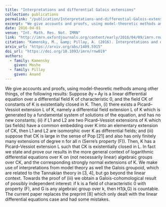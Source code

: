 ```yaml
---
title: "Interpretations and differential Galois extensions"
collection: publications
permalink: "/publication/Interpretations-and-differential-Galois-extensions"
excerpt: "We give accounts and proofs, using model-theoretic methods among other things, of the following results: Suppose ∂y = Ay is a linear differential equation over a differential field K of characteristic 0, and the field CK of constants of K is existentially closed in K. Then, (i) there exists a Picard–Vessiot extension L of K, namely a differential field extension L of K which is generated by a fundamental system of solutions of the equation, and has no new constants; (ii) if L1 and L2 are two Picard–Vessiot extensions of K which (as fields) have a common embedding over K into an elementary extension of CK, then L1 and L2 are isomorphic over K as differential fields; and (iii) suppose that CK is large in the sense of Pop [21] and also has only finitely many extensions of degree n for all n (Serre’s property (F)). Then, K has a Picard–Vessiot extension L such that CK is existentially closed in L. In fact we state and prove our results in the more general context of logarithmic differential equations over K on (not necessarily linear) algebraic groups over CK, and the corresponding strongly normal extensions of K. We make use of interpretations from model theory as well the Galois groupoid, which are related to the Tannakian theory in [3, 4], but go beyond the linear context. Towards the proof of (iii) we obtain a Galois-cohomological result of possibly independent interest: if k is a field of characteristic 0 with property (F), and G is any algebraic group over k, then H1(k,G) is countable. The current paper replaces the preprint [8] which only dealt with the linear differential equations case and had some mistakes."
date: 2016-04-01
venue: "Int. Math. Res. Not. IMRN"
link: "http://imrn.oxfordjournals.org/content/early/2016/04/09/imrn.rnw019.abstract"
citation: "Kamensky, M., &amp; Pillay, A. (2016). Interpretations and differential Galois extensions. <i>Int. Math. Res. Not. IMRN</i>, <i>24</i>, 7390–7413. https://doi.org/10.1093/imrn/rnw019"
arxiv_url: "https://arxiv.org/abs/1409.5915"
doi_url: "https://doi.org/10.1093/imrn/rnw019"
authors:
  - family: Kamensky
    given: Moshe
  - family: Pillay
    given: Anand
---
```

We give accounts and proofs, using model-theoretic methods among other things, of the following results: Suppose ∂y = Ay is a linear differential equation over a differential field K of characteristic 0, and the field CK of constants of K is existentially closed in K. Then, (i) there exists a Picard–Vessiot extension L of K, namely a differential field extension L of K which is generated by a fundamental system of solutions of the equation, and has no new constants; (ii) if L1 and L2 are two Picard–Vessiot extensions of K which (as fields) have a common embedding over K into an elementary extension of CK, then L1 and L2 are isomorphic over K as differential fields; and (iii) suppose that CK is large in the sense of Pop [21] and also has only finitely many extensions of degree n for all n (Serre’s property (F)). Then, K has a Picard–Vessiot extension L such that CK is existentially closed in L. In fact we state and prove our results in the more general context of logarithmic differential equations over K on (not necessarily linear) algebraic groups over CK, and the corresponding strongly normal extensions of K. We make use of interpretations from model theory as well the Galois groupoid, which are related to the Tannakian theory in [3, 4], but go beyond the linear context. Towards the proof of (iii) we obtain a Galois-cohomological result of possibly independent interest: if k is a field of characteristic 0 with property (F), and G is any algebraic group over k, then H1(k,G) is countable. The current paper replaces the preprint [8] which only dealt with the linear differential equations case and had some mistakes.


